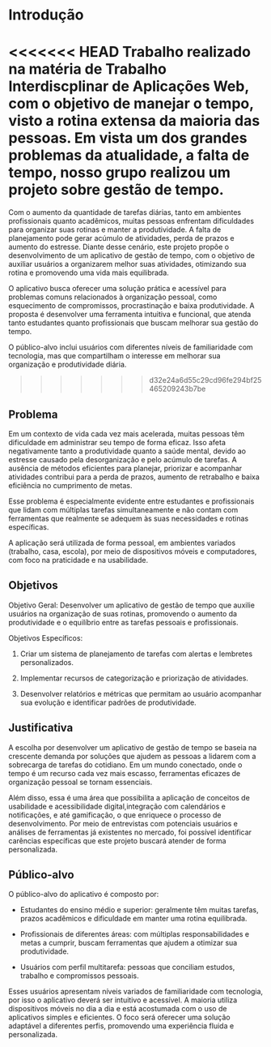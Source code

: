 # Introdução

<<<<<<< HEAD
Trabalho realizado na matéria de Trabalho Interdiscplinar de Aplicações Web, com o objetivo de manejar o tempo, visto a rotina extensa da maioria das pessoas. Em vista um dos grandes problemas da atualidade, a falta de tempo, nosso grupo realizou um projeto sobre gestão de tempo.
=======
Com o aumento da quantidade de tarefas diárias, tanto em ambientes profissionais quanto acadêmicos, muitas pessoas enfrentam dificuldades para organizar suas rotinas e manter a produtividade. A falta de planejamento pode gerar acúmulo de atividades, perda de prazos e aumento do estresse. Diante desse cenário, este projeto propõe o desenvolvimento de um aplicativo de gestão de tempo, com o objetivo de auxiliar usuários a organizarem melhor suas atividades, otimizando sua rotina e promovendo uma vida mais equilibrada.

O aplicativo busca oferecer uma solução prática e acessível para problemas comuns relacionados à organização pessoal, como esquecimento de compromissos, procrastinação e baixa produtividade. A proposta é desenvolver uma ferramenta intuitiva e funcional, que atenda tanto estudantes quanto profissionais que buscam melhorar sua gestão do tempo.

O público-alvo inclui usuários com diferentes níveis de familiaridade com tecnologia, mas que compartilham o interesse em melhorar sua organização e produtividade diária.
>>>>>>> d32e24a6d55c29cd96fe294bf25465209243b7be

## Problema

Em um contexto de vida cada vez mais acelerada, muitas pessoas têm dificuldade em administrar seu tempo de forma eficaz. Isso afeta negativamente tanto a produtividade quanto a saúde mental, devido ao estresse causado pela desorganização e pelo acúmulo de tarefas. A ausência de métodos eficientes para planejar, priorizar e acompanhar atividades contribui para a perda de prazos, aumento de retrabalho e baixa eficiência no cumprimento de metas.

Esse problema é especialmente evidente entre estudantes e profissionais que lidam com múltiplas tarefas simultaneamente e não contam com ferramentas que realmente se adequem às suas necessidades e rotinas específicas.

A aplicação será utilizada de forma pessoal, em ambientes variados (trabalho, casa, escola), por meio de dispositivos móveis e computadores, com foco na praticidade e na usabilidade.

## Objetivos

Objetivo Geral: Desenvolver um aplicativo de gestão de tempo que auxilie usuários na organização de suas rotinas, promovendo o aumento da produtividade e o equilíbrio entre as tarefas pessoais e profissionais.

Objetivos Específicos:

1. Criar um sistema de planejamento de tarefas com alertas e lembretes personalizados.

2. Implementar recursos de categorização e priorização de atividades.

3. Desenvolver relatórios e métricas que permitam ao usuário acompanhar sua evolução e identificar padrões de produtividade.

## Justificativa

A escolha por desenvolver um aplicativo de gestão de tempo se baseia na crescente demanda por soluções que ajudem as pessoas a lidarem com a sobrecarga de tarefas do cotidiano. Em um mundo conectado, onde o tempo é um recurso cada vez mais escasso, ferramentas eficazes de organização pessoal se tornam essenciais.

Além disso, essa é uma área que possibilita a aplicação de conceitos de usabilidade e acessibilidade digital,integração com calendários e notificações, e até gamificação, o que enriquece o processo de desenvolvimento. Por meio de entrevistas com potenciais usuários e análises de ferramentas já existentes no mercado, foi possível identificar carências específicas que este projeto buscará atender de forma personalizada.

## Público-alvo

O público-alvo do aplicativo é composto por:

+ Estudantes do ensino médio e superior: geralmente têm muitas tarefas, prazos acadêmicos e dificuldade em manter uma rotina equilibrada.

+ Profissionais de diferentes áreas: com múltiplas responsabilidades e metas a cumprir, buscam ferramentas que ajudem a otimizar sua produtividade.

+ Usuários com perfil multitarefa: pessoas que conciliam estudos, trabalho e compromissos pessoais.

Esses usuários apresentam níveis variados de familiaridade com tecnologia, por isso o aplicativo deverá ser intuitivo e acessível. A maioria utiliza dispositivos móveis no dia a dia e está acostumada com o uso de aplicativos simples e eficientes. O foco será oferecer uma solução adaptável a diferentes perfis, promovendo uma experiência fluida e personalizada.
